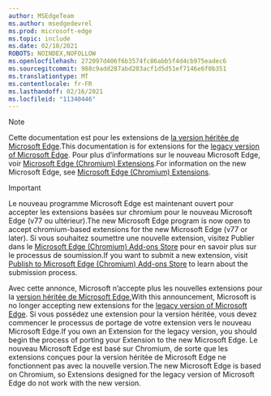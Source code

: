 ```yaml
---
author: MSEdgeTeam
ms.author: msedgedevrel
ms.prod: microsoft-edge
ms.topic: include
ms.date: 02/10/2021
ROBOTS: NOINDEX,NOFOLLOW
ms.openlocfilehash: 272097d406f6b3574fc86abb5f4d4cb975eadec6
ms.sourcegitcommit: 988c9add287abd203acf1d5d51ef7146e6f0b351
ms.translationtype: MT
ms.contentlocale: fr-FR
ms.lasthandoff: 02/16/2021
ms.locfileid: "11340446"
---
```

> [!NOTE]
> <span data-ttu-id="f8f87-101">Cette documentation est pour les extensions de [la version héritée de Microsoft Edge][MicrosoftSupportEdgeLegacy].</span><span class="sxs-lookup"><span data-stu-id="f8f87-101">This documentation is for extensions for the [legacy version of Microsoft Edge][MicrosoftSupportEdgeLegacy].</span></span> <span data-ttu-id="f8f87-102">Pour plus d’informations sur le nouveau Microsoft Edge, voir [Microsoft Edge (Chromium) Extensions][MicrosoftEdgeExtensionsChromiumIndex].</span><span class="sxs-lookup"><span data-stu-id="f8f87-102">For information on the new Microsoft Edge, see [Microsoft Edge (Chromium) Extensions][MicrosoftEdgeExtensionsChromiumIndex].</span></span>

> [!IMPORTANT]
> <span data-ttu-id="f8f87-103">Le nouveau programme Microsoft Edge est maintenant ouvert pour accepter les extensions basées sur chromium pour le nouveau Microsoft Edge \(v77 ou ultérieur\).</span><span class="sxs-lookup"><span data-stu-id="f8f87-103">The new Microsoft Edge program is now open to accept chromium-based extensions for the new Microsoft Edge \(v77 or later\).</span></span> <span data-ttu-id="f8f87-104">Si vous souhaitez soumettre une nouvelle extension, visitez Publier dans le [Microsoft Edge (Chromium) Add-ons Store][ExtensionsChromiumPublish] pour en savoir plus sur le processus de soumission.</span><span class="sxs-lookup"><span data-stu-id="f8f87-104">If you want to submit a new extension, visit [Publish to Microsoft Edge (Chromium) Add-ons Store][ExtensionsChromiumPublish] to learn about the submission process.</span></span>  
> 
> <span data-ttu-id="f8f87-105">Avec cette annonce, Microsoft n’accepte plus les nouvelles extensions pour la [version héritée de Microsoft Edge.][MicrosoftSupportEdgeLegacy]</span><span class="sxs-lookup"><span data-stu-id="f8f87-105">With this announcement, Microsoft is no longer accepting new extensions for the [legacy version of Microsoft Edge][MicrosoftSupportEdgeLegacy].</span></span> <span data-ttu-id="f8f87-106">Si vous possédez une extension pour la version héritée, vous devez commencer le processus de portage de votre extension vers le nouveau Microsoft Edge.</span><span class="sxs-lookup"><span data-stu-id="f8f87-106">If you own an Extension for the legacy version, you should begin the process of porting your Extension to the new Microsoft Edge.</span></span>  <span data-ttu-id="f8f87-107">Le nouveau Microsoft Edge est basé sur Chromium, de sorte que les extensions conçues pour la version héritée de Microsoft Edge ne fonctionnent pas avec la nouvelle version.</span><span class="sxs-lookup"><span data-stu-id="f8f87-107">The new Microsoft Edge is based on Chromium, so Extensions designed for the legacy version of Microsoft Edge do not work with the new version.</span></span>  
> 

<!-- links -->  

[MicrosoftEdgeExtensionsChromiumIndex]: /microsoft-edge/extensions-chromium/index "Microsoft Edge (Chromium) Extensions"
[ExtensionsChromiumPublish]: /microsoft-edge/extensions-chromium/publish/publish-extension "Publier une extension"  

[MicrosoftSupportEdgeLegacy]: https://support.microsoft.com/help/4533505/what-is-microsoft-edge-legacy "Qu’est-ce que l’héritage de Microsoft Edge ? | Microsoft Support"  
